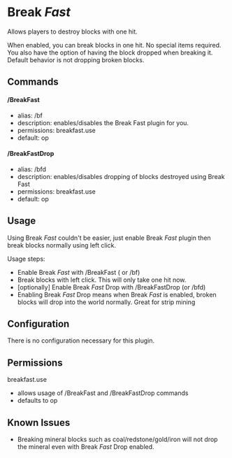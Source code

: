 # Break *Fast*

Allows players to destroy blocks with one hit.

When enabled, you can break blocks in one hit. No special items required. You also have the option of having the block dropped when breaking it. Default behavior is not dropping broken blocks.


Commands
--------

#### /BreakFast
- alias: /bf
- description: enables/disables the Break Fast plugin for you.
- permissions: breakfast.use
- default: op

#### /BreakFastDrop
- alias: /bfd
- description: enables/disables dropping of blocks destroyed using Break Fast
- permissions: breakfast.use
- default: op

Usage
--------

Using Break *Fast* couldn't be easier, just enable Break *Fast* plugin then break blocks normally using left click.

Usage steps:
- Enable Break *Fast* with /BreakFast ( or /bf)
- Break blocks with left click. This will only take one hit now.
- [optionally] Enable Break *Fast* Drop with /BreakFastDrop (or /bfd)
- Enabling Break *Fast* Drop means when Break *Fast* is enabled, broken blocks will drop into the world normally. Great for strip mining

Configuration
--------

There is no configuration necessary for this plugin.

Permissions
--------

breakfast.use
- allows usage of /BreakFast and /BreakFastDrop commands
- defaults to op

Known Issues
--------

- Breaking mineral blocks such as coal/redstone/gold/iron will not drop the mineral even with Break *Fast* Drop enabled.
